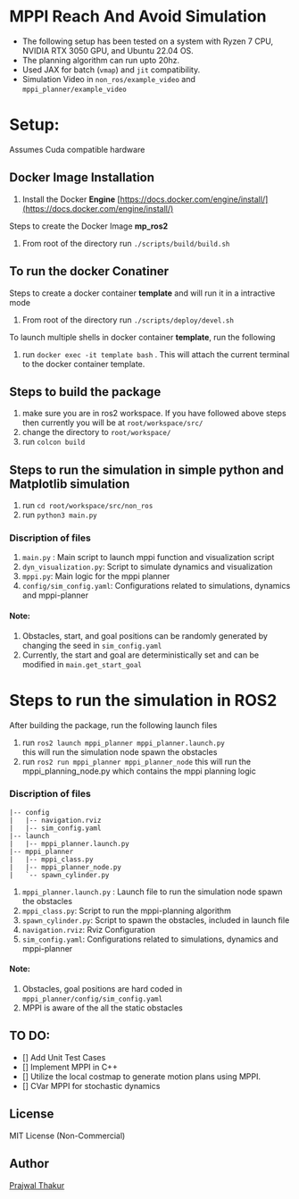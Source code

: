 # MPPI Reach And Avoid Simulation

- The following setup has been tested on a system with Ryzen 7 CPU, NVIDIA RTX 3050 GPU, and Ubuntu 22.04 OS.
- The planning algorithm can run upto 20hz.
- Used JAX for batch (`vmap`) and `jit` compatibility.
- Simulation Video in `non_ros/example_video` and `mppi_planner/example_video`
# Setup:
Assumes Cuda compatible hardware
## Docker Image Installation 
1. Install the Docker **Engine** [https://docs.docker.com/engine/install/](https://docs.docker.com/engine/install/)

Steps to create the Docker Image **mp_ros2**
1. From root of the directory  run  `./scripts/build/build.sh`


## To run the docker Conatiner

Steps to create a docker container **template** and will run it in a intractive mode

1. From root of the directory run `./scripts/deploy/devel.sh`

To launch multiple shells in docker container **template**, run the following
1. run `docker exec -it template bash` . This will attach the current terminal to the docker container template. 

## Steps to build the package

1. make sure you are in ros2 workspace. If you have followed above steps then currently you will be at `root/workspace/src/`
1. change the directory to `root/workspace/`
2. run `colcon build`


## Steps to run the simulation in simple python and Matplotlib simulation
1. run `cd root/workspace/src/non_ros`
2. run `python3 main.py`

### Discription of files
1. `main.py` : Main script to launch mppi function and visualization script
2. `dyn_visualization.py`: Script to simulate dynamics and visualization
3. `mppi.py`: Main logic for the mppi planner
4. `config/sim_config.yaml`: Configurations related to simulations, dynamics and mppi-planner

#### Note:
1. Obstacles, start, and goal positions can be randomly generated by changing the seed in `sim_config.yaml`
2. Currently, the start and goal are deterministically set and can be modified in `main.get_start_goal`


# Steps to run the simulation in ROS2
After building the package, run the following launch files
1. run `ros2 launch mppi_planner mppi_planner.launch.py`  
this will run the simulation node spawn the obstacles
2. run `ros2 run mppi_planner mppi_planner_node` 
this will run the mppi_planning_node.py which contains the mppi planning logic
### Discription of files
```
|-- config
|   |-- navigation.rviz
|   |-- sim_config.yaml
|-- launch
|   |-- mppi_planner.launch.py
|-- mppi_planner
|   |-- mppi_class.py
|   |-- mppi_planner_node.py
|   `-- spawn_cylinder.py

```
1. `mppi_planner.launch.py` : Launch file to run the simulation node spawn the obstacles
2. `mppi_class.py`: Script to run the mppi-planning algorithm
3. `spawn_cylinder.py`: Script to spawn the obstacles, included in launch file
3. `navigation.rviz`: Rviz Configuration
4. `sim_config.yaml`: Configurations related to simulations, dynamics and mppi-planner

#### Note:
1. Obstacles, goal positions are hard coded in  `mppi_planner/config/sim_config.yaml`
2. MPPI is aware of the all the static obstacles

## TO DO:
- [] Add Unit Test Cases
- [] Implement MPPI in C++
- [] Utilize the local costmap to generate motion plans using MPPI.
- [] CVar MPPI for stochastic dynamics



## License
MIT License (Non-Commercial)







## Author
[Prajwal Thakur](https://github.com/prajwalthakur) 

